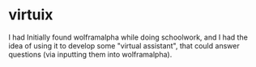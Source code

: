 # virtuix
I had Initially found wolframalpha while doing schoolwork, and I had the idea of using it to develop some "virtual assistant", that could answer questions (via inputting them into wolframalpha). 

